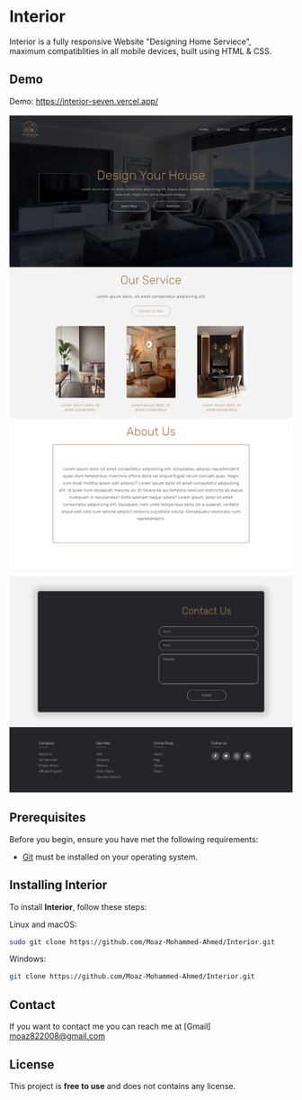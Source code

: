 # Interior


Interior is a fully responsive Website "Designing Home Serviece", <br> maximum compatiblities in all mobile devices, built using HTML & CSS.

## Demo

Demo: https://interior-seven.vercel.app/ <br><br>
![Interior Desktop Demo](./imgs/interior-seven.vercel.app.jpg)
<br>
![Interior Mobile Demo](./imgs/interior-seven.vercel.app(1).jpg)


## Prerequisites

Before you begin, ensure you have met the following requirements:

* [Git](https://git-scm.com/downloads "Download Git") must be installed on your operating system.

## Installing Interior

To install **Interior**, follow these steps:

Linux and macOS:

```bash
sudo git clone https://github.com/Moaz-Mohammed-Ahmed/Interior.git
```

Windows:

```bash
git clone https://github.com/Moaz-Mohammed-Ahmed/Interior.git
```

## Contact

If you want to contact me you can reach me at [Gmail] moaz822008@gmail.com

## License

This project is **free to use** and does not contains any license.
